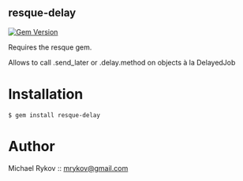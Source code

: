 resque-delay
---------------

[![Gem Version](https://fury-badge.herokuapp.com/rb/resque-delay.png)](http://badge.fury.io/rb/resque-delay)

Requires the resque gem.

Allows to call .send_later or .delay.method on objects à la DelayedJob


Installation
============

    $ gem install resque-delay


Author
=====

Michael Rykov :: mrykov@gmail.com
